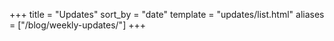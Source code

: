 +++
title = "Updates"
sort_by = "date"
template = "updates/list.html"
aliases = ["/blog/weekly-updates/"]
+++